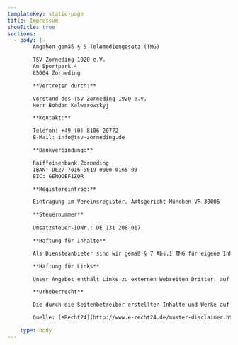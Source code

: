 ```yaml
---
templateKey: static-page
title: Impressum
showTitle: true
sections:
  - body: |-
        Angaben gemäß § 5 Telemediengesetz (TMG)

        TSV Zorneding 1920 e.V.
        Am Sportpark 4
        85604 Zorneding

        **Vertreten durch:**

        Vorstand des TSV Zorneding 1920 e.V.
        Herr Bohdan Kalwarowskyj

        **Kontakt:**

        Telefon: +49 (0) 8106 20772
        E-Mail: info@tsv-zorneding.de

        **Bankverbindung:**

        Raiffeisenbank Zorneding
        IBAN: DE27 7016 9619 0000 0165 00
        BIC: GENODEF1ZOR

        **Registereintrag:**

        Eintragung im Vereinsregister, Amtsgericht München VR 30006

        **Steuernummer**
        
        Umsatzsteuer-IDNr.: DE 131 208 017

        **Haftung für Inhalte**

        Als Diensteanbieter sind wir gemäß § 7 Abs.1 TMG für eigene Inhalte auf diesen Seiten nach den allgemeinen Gesetzen verantwortlich. Nach §§ 8 bis 10 TMG sind wir als Diensteanbieter jedoch nicht verpflichtet, übermittelte oder gespeicherte fremde Informationen zu überwachen oder nach Umständen zu forschen, die auf eine rechtswidrige Tätigkeit hinweisen. Verpflichtungen zur Entfernung oder Sperrung der Nutzung von Informationen nach den allgemeinen Gesetzen bleiben hiervon unberührt. Eine diesbezügliche Haftung ist jedoch erst ab dem Zeitpunkt der Kenntnis einer konkreten Rechtsverletzung möglich. Bei Bekanntwerden von entsprechenden Rechtsverletzungen werden wir diese Inhalte umgehend entfernen.

        **Haftung für Links**

        Unser Angebot enthält Links zu externen Webseiten Dritter, auf deren Inhalte wir keinen Einfluss haben. Deshalb können wir für diese fremden Inhalte auch keine Gewähr übernehmen. Für die Inhalte der verlinkten Seiten ist stets der jeweilige Anbieter oder Betreiber der Seiten verantwortlich. Die verlinkten Seiten wurden zum Zeitpunkt der Verlinkung auf mögliche Rechtsverstöße überprüft. Rechtswidrige Inhalte waren zum Zeitpunkt der Verlinkung nicht erkennbar. Eine permanente inhaltliche Kontrolle der verlinkten Seiten ist jedoch ohne konkrete Anhaltspunkte einer Rechtsverletzung nicht zumutbar. Bei Bekanntwerden von Rechtsverletzungen werden wir derartige Links umgehend entfernen.

        **Urheberrecht**

        Die durch die Seitenbetreiber erstellten Inhalte und Werke auf diesen Seiten unterliegen dem deutschen Urheberrecht. Die Vervielfältigung, Bearbeitung, Verbreitung und jede Art der Verwertung außerhalb der Grenzen des Urheberrechtes bedürfen der schriftlichen Zustimmung des jeweiligen Autors bzw. Erstellers. Downloads und Kopien dieser Seite sind nur für den privaten, nicht kommerziellen Gebrauch gestattet. Soweit die Inhalte auf dieser Seite nicht vom Betreiber erstellt wurden, werden die Urheberrechte Dritter beachtet. Insbesondere werden Inhalte Dritter als solche gekennzeichnet. Sollten Sie trotzdem auf eine Urheberrechtsverletzung aufmerksam werden, bitten wir um einen entsprechenden Hinweis. Bei Bekanntwerden von Rechtsverletzungen werden wir derartige Inhalte umgehend entfernen.

        Quelle: [eRecht24](http://www.e-recht24.de/muster-disclaimer.htm), Rechtsanwalt für Internetrecht Sören Siebert

    type: body
---
```

